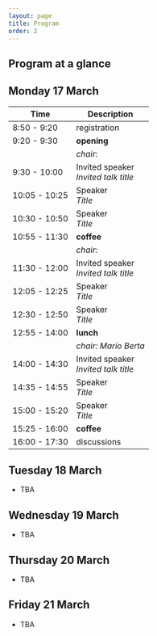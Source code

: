 ```yaml
---
layout: page
title: Program
order: 2
---
```

## Program at a glance

## Monday 17 March
| Time | Description |
|--- |--- |
| 8:50 - 9:20   | registration |
| 9:20 - 9:30   | **opening**                          |
| | *chair:* |
| 9:30 - 10:00  | <span class="p-contrib"> Invited speaker <br /><i> Invited talk title </i></span>                      |
| 10:05 - 10:25 | Speaker <br /><i> Title </i>                           |
| 10:30 - 10:50 | Speaker <br /><i> Title </i>                           |
| 10:55 - 11:30 | **coffee**                           |
| | *chair:* |
| 11:30 - 12:00 | <span class="p-contrib"> Invited speaker <br /><i> Invited talk title </i></span>                      |
| 12:05 - 12:25 | Speaker <br /><i> Title </i>                           |
| 12:30 - 12:50 | Speaker <br /><i> Title </i>                           |
| 12:55 - 14:00 | **lunch**                            |
| | *chair: Mario Berta* |
| 14:00 - 14:30 | <span class="p-contrib"> Invited speaker <br /><i> Invited talk title </i></span>                      |
| 14:35 - 14:55 | Speaker <br /><i> Title </i>                           |
| 15:00 - 15:20 | Speaker <br /><i> Title </i>                           |
| 15:25 - 16:00 | **coffee**                           |
| 16:00 - 17:30 | <span class="p-invited">discussions</span> |

## Tuesday 18 March
- TBA
  
## Wednesday 19 March
- TBA
  
## Thursday 20 March
- TBA
  
## Friday 21 March
- TBA

